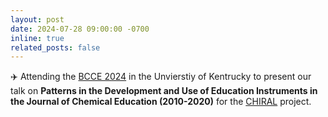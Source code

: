 ```yaml
---
layout: post
date: 2024-07-28 09:00:00 -0700
inline: true
related_posts: false
---
```


:airplane: Attending the [BCCE 2024](https://bcce.divched.org/about) in the Unvierstiy of Kentrucky to present our talk on **Patterns in the Development and Use of Education Instruments in the Journal of Chemical Education (2010-2020)** for the [CHIRAL](https://komperda-cer.sdsu.edu/current-projects/#CHIRAL) project.

